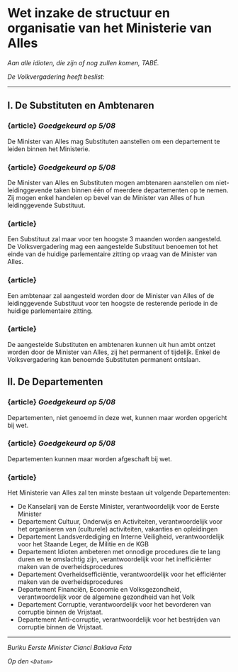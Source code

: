 # Wet inzake de structuur en organisatie van het Ministerie van Alles

_Aan alle idioten, die zijn of nog zullen komen, TABÉ._

_De Volkvergadering heeft beslist:_

--------------------------

## I. De Substituten en Ambtenaren

### {article} _Goedgekeurd op 5/08_
De Minister van Alles mag Substituten aanstellen om een departement te leiden binnen het Ministerie.

### {article} _Goedgekeurd op 5/08_
De Minister van Alles en Substituten mogen ambtenaren aanstellen om niet-leidinggevende taken binnen één of meerdere departementen op te nemen. Zij mogen enkel handelen op bevel van de Minister van Alles of hun leidinggevende Substituut.

### {article}
Een Substituut zal maar voor ten hoogste 3 maanden worden aangesteld. De Volksvergadering mag een aangestelde Substituut benoemen tot het einde van de huidige parlementaire zitting op vraag van de Minister van Alles.

### {article}
Een ambtenaar zal aangesteld worden door de Minister van Alles of de leidinggevende Substituut voor ten hoogste de resterende periode in de huidige parlementaire zitting.

### {article}
De aangestelde Substituten en ambtenaren kunnen uit hun ambt ontzet worden door de Minister van Alles, zij het permanent of tijdelijk. Enkel de Volksvergadering kan benoemde Substituten permanent ontslaan.

## II. De Departementen

### {article} _Goedgekeurd op 5/08_
Departementen, niet genoemd in deze wet, kunnen maar worden opgericht bij wet.

### {article} _Goedgekeurd op 5/08_
Departementen kunnen maar worden afgeschaft bij wet.

### {article}
Het Ministerie van Alles zal ten minste bestaan uit volgende Departementen:

* De Kanselarij van de Eerste Minister, verantwoordelijk voor de Eerste Minister
* Departement Cultuur, Onderwijs en Activiteiten, verantwoordelijk voor het organiseren van (culturele) activiteiten, vakanties en opleidingen
* Departement Landsverdediging en Interne Veiligheid, verantwoordelijk voor het Staande Leger, de Militie en de KGB
* Departement Idioten ambeteren met onnodige procedures die te lang duren en te omslachtig zijn, verantwoordelijk voor het inefficiënter maken van de overheidsprocedures
* Departement Overheidsefficiëntie, verantwoordelijk voor het efficiënter maken van de overheidsprocedures
* Departement Financiën, Economie en Volksgezondheid, verantwoordelijk voor de algemene gezondheid van het Volk
* Departement Corruptie, verantwoordelijk voor het bevorderen van corruptie binnen de Vrijstaat.
* Departement Anti-corruptie, verantwoordelijk voor het bestrijden van corruptie binnen de Vrijstaat.

--------------------------

_Buriku Eerste Minister Cianci Baklava Feta_

_Op den ``<Datum>``_